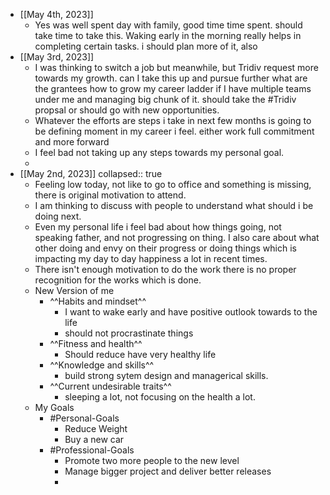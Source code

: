 - [[May 4th, 2023]]
	- Yes was well spent day with family, good time time spent. should take time to take this. Waking early in the morning really helps in completing certain tasks. i should plan more of it, also
- [[May 3rd, 2023]]
	- I was thinking to switch a job but meanwhile, but Tridiv request more towards my growth. can I take this up and pursue further what are the grantees how to grow my career ladder if I have multiple teams under me and managing big chunk of it. should take the #Tridiv propsal or should go with new opportunities.
	- Whatever the efforts are steps i take in next few months is going to be defining moment in my career i feel. either work full commitment and more forward
	- I feel bad not taking up any steps towards my personal goal.
	-
- [[May 2nd, 2023]]
  collapsed:: true
	- Feeling low today, not like to go to office and something is missing, there is  original motivation to attend.
	- I am thinking to discuss with people to understand what should i be doing next.
	- Even my personal life i feel bad about how things going, not speaking father, and not progressing on thing. I also care about what other doing and envy on their progress or doing things which is impacting my day to day happiness a lot in recent times.
	- There isn't enough motivation to do the work there is no proper recognition for the works which is done.
	- New Version of me
		- ^^Habits and mindset^^
			- I want to wake early and have positive outlook towards to the life
			- should not procrastinate things
		- ^^Fitness and health^^
			- Should reduce have very healthy life
		- ^^Knowledge and skills^^
			- build strong sytem design and managerical skills.
		- ^^Current undesirable traits^^
			- sleeping a lot, not focusing on the health a lot.
	- My Goals
		- #Personal-Goals
			- Reduce Weight
			- Buy a new car
		- #Professional-Goals
			- Promote two more people to the new level
			- Manage bigger project and deliver better releases
			-